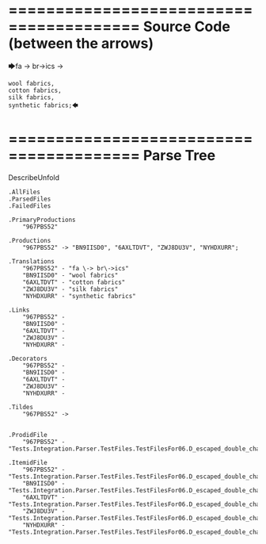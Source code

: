 ========================================
Source Code (between the arrows)
========================================

🡆fa \-> br\->ics ->

    wool fabrics,
    cotton fabrics,
    silk fabrics,
    synthetic fabrics;🡄

========================================
Parse Tree
========================================
DescribeUnfold

    .AllFiles
    .ParsedFiles
    .FailedFiles

    .PrimaryProductions
        "967PBS52" 

    .Productions
        "967PBS52" -> "BN9IISD0", "6AXLTDVT", "ZWJ8DU3V", "NYHDXURR";

    .Translations
        "967PBS52" - "fa \-> br\->ics"
        "BN9IISD0" - "wool fabrics"
        "6AXLTDVT" - "cotton fabrics"
        "ZWJ8DU3V" - "silk fabrics"
        "NYHDXURR" - "synthetic fabrics"

    .Links
        "967PBS52" - 
        "BN9IISD0" - 
        "6AXLTDVT" - 
        "ZWJ8DU3V" - 
        "NYHDXURR" - 

    .Decorators
        "967PBS52" - 
        "BN9IISD0" - 
        "6AXLTDVT" - 
        "ZWJ8DU3V" - 
        "NYHDXURR" - 

    .Tildes
        "967PBS52" -> 


    .ProdidFile
        "967PBS52" - "Tests.Integration.Parser.TestFiles.TestFilesFor06.D_escaped_double_characters1.ds"

    .ItemidFile
        "967PBS52" - "Tests.Integration.Parser.TestFiles.TestFilesFor06.D_escaped_double_characters1.ds"
        "BN9IISD0" - "Tests.Integration.Parser.TestFiles.TestFilesFor06.D_escaped_double_characters1.ds"
        "6AXLTDVT" - "Tests.Integration.Parser.TestFiles.TestFilesFor06.D_escaped_double_characters1.ds"
        "ZWJ8DU3V" - "Tests.Integration.Parser.TestFiles.TestFilesFor06.D_escaped_double_characters1.ds"
        "NYHDXURR" - "Tests.Integration.Parser.TestFiles.TestFilesFor06.D_escaped_double_characters1.ds"

